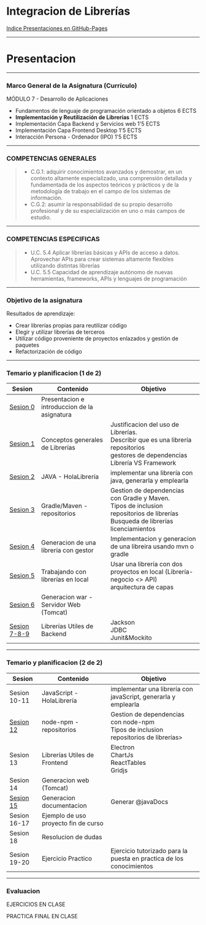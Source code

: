 # Integracion de Librerías

[Indice Presentaciones en GitHub-Pages](https://jlportus.github.io/ClasesIntegracionLibrerias/#/6)

---

# Presentacion

---

### Marco General de la Asignatura (Currículo)

MÓDULO 7 - Desarrollo de Aplicaciones

- Fundamentos de lenguaje de programación orientado a objetos 6 ECTS
- **Implementación y Reutilización de Librerías** 1 ECTS
- Implementación Capa Backend y Servicios web 1'5 ECTS
- Implementación Capa Frontend Desktop 1'5 ECTS
- Interacción Persona - Ordenador (IPO) 1'5 ECTS

---

### COMPETENCIAS GENERALES

> - C.G.1: adquirir conocimientos avanzados y demostrar, en un contexto altamente especializado, una comprensión detallada y fundamentada de los aspectos teóricos y prácticos y de la metodología de trabajo en el campo de los sistemas de información.
> - C.G.2: asumir la responsabilidad de su propio desarrollo profesional y de su especialización en uno o más campos de estudio.

---

### COMPETENCIAS ESPECIFICAS

> - U.C. 5.4 Aplicar librerías básicas y APIs de acceso a datos. Aprovechar APIs para crear sistemas altamente flexibles utilizando distintas librerías
> - U.C. 5.5 Capacidad de aprendizaje autónomo de nuevas herramientas, frameworks, APIs y lenguajes de programación

---

### Objetivo de la asignatura

Resultados de aprendizaje:

- Crear librerías propias para reutilizar código
- Elegir y utilizar librerías de terceros
- Utilizar código proveniente de proyectos enlazados y gestión de paquetes
- Refactorización de código

---

### Temario y planificacion (1 de 2)

| Sesion                                        | Contenido                                    | Objetivo                                                                                                                                           |
| --------------------------------------------- | -------------------------------------------- | -------------------------------------------------------------------------------------------------------------------------------------------------- |
| <a href="./index.html">Sesion 0</a>           | Presentacion e introduccion de la asignatura |                                                                                                                                                    |
| <a href="./sesion1.html">Sesion 1</a>         | Conceptos generales de Librerías             | Justificacion del uso de Librerías. <br/> Describir que es una librería<br/>repositorios<br/> gestores de dependencias<br/> Librería VS Framework  |
| <a href="./sesion2.html">Sesion 2</a>         | JAVA - HolaLibrería                          | implementar una librería con java, generarla y emplearla                                                                                           |
| <a href="./sesion3.html">Sesion 3</a>         | Gradle/Maven - repositorios                  | Gestion de dependencias con Gradle y Maven. <br/>Tipos de inclusion<br/> repositorios de librerías<br/> Busqueda de librerías<br/> licenciamientos |
| <a href="./sesion4.html">Sesion 4</a>         | Generacion de una librería con gestor        | Implementacion y generacion de una libreira usando mvn o gradle                                                                                    |
| <a href="./sesion5.html">Sesion 5</a>         | Trabajando con librerías en local            | Usar una librería con dos proyectos en local (Librería-negocio <> API)<br/> arquitectura de capas                                                  |
| <a href="./sesion6.html">Sesion 6</a>         | Generacion war - Servidor Web (Tomcat)       |                                                                                                                                                    |
| <a href="./sesion7-8-9.html">Sesion 7-8-9</a> | Librerías Utiles de Backend                  | Jackson<br/> JDBC<br/> Junit&Mockito                                                                                                               |

---

### Temario y planificacion (2 de 2)

| Sesion                                  | Contenido                            | Objetivo                                                                                     |
| --------------------------------------- | ------------------------------------ | -------------------------------------------------------------------------------------------- |
| Sesion 10-11                            | JavaScript - HolaLibrería            | implementar una librería con javaScript, generarla y emplearla                               |
| <a href="./sesion12.html">Sesion 12</a> | node-npm - repositorios              | Gestion de dependencias con node-npm<br/> Tipos de inclusion<br/> repositorios de librerías> |
| Sesion 13                               | Librerías Utiles de Frontend         | Electron <br/>ChartJs<br/>ReactTables<br/>Gridjs                                             |
| Sesion 14                               | Generacion web (Tomcat)              |                                                                                              |
| <a href="./sesion15.html">Sesion 15</a> | Generacion documentacion             | Generar @javaDocs                                                                            |
| Sesion 16-17                            | Ejemplo de uso proyecto fin de curso |                                                                                              |
| Sesion 18                               | Resolucion de dudas                  |                                                                                              |
| Sesion 19-20                            | Ejercicio Practico                   | Ejercicio tutorizado para la puesta en practica de los conocimientos                         |

---

### Evaluacion

EJERCICIOS EN CLASE

PRACTICA FINAL EN CLASE
